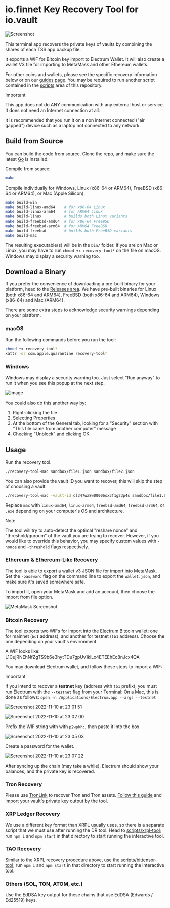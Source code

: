 # io.finnet Key Recovery Tool for io.vault
![Screenshot](https://github.com/user-attachments/assets/d1ab307a-6059-44d1-828a-be27d0fb9944)

This terminal app recovers the private keys of vaults by combining the shares of each TSS app backup file.

It exports a WIF for Bitcoin key import to Electrum Wallet. It will also create a wallet V3 file for importing to MetaMask and other Ethereum wallets.

For other coins and wallets, please see the specific recovery information below or on our [guides page](https://docs.iofinnet.com/docs/disaster-recovery).
You may be required to run another script contained in the [scripts](./scripts) area of this repository.

> [!IMPORTANT]
> This app does not do ANY communication with any external host or service. It does not need an Internet connection at all.
> 
> It is recommended that you run it on a non internet connected ("air gapped") device such as a laptop not connected to any network.

## Build from Source

You can build the code from source. Clone the repo, and make sure the latest [Go](http://go.dev) is installed.

Compile from source:
```bash
make
```

Compile individually for Windows, Linux (x86-64 or ARM64), FreeBSD (x86-64 or ARM64), or Mac (Apple Silicon):
```bash
make build-win
make build-linux-amd64    # for x86-64 Linux
make build-linux-arm64    # for ARM64 Linux
make build-linux          # builds both Linux variants
make build-freebsd-amd64  # for x86-64 FreeBSD
make build-freebsd-arm64  # for ARM64 FreeBSD
make build-freebsd        # builds both FreeBSD variants
make build-mac
```

The resulting executable(s) will be in the `bin/` folder. If you are on Mac or Linux, you may have to run `chmod +x recovery-tool*` on the file on macOS. Windows may display a security warning too.

## Download a Binary

If you prefer the convenience of downloading a pre-built binary for your platform, head to the [Releases area](https://github.com/IoFinnet/io-vault-disaster-recovery-cli/releases). We have pre-built binaries for Linux (both x86-64 and ARM64), FreeBSD (both x86-64 and ARM64), Windows (x86-64) and Mac (ARM64).

There are some extra steps to acknowledge security warnings depending on your platform.

### macOS

Run the following commands before you run the tool:
```bash
chmod +x recovery-tool*
xattr -dr com.apple.quarantine recovery-tool*
```

### Windows

Windows may display a security warning too. Just select "Run anyway" to run it when you see this popup at the next step.

![image](https://github.com/user-attachments/assets/cf010a48-6a2e-462e-99fc-bf916371356d)

You could also do this another way by:

1. Right-clicking the file
2. Selecting Properties
3. At the bottom of the General tab, looking for a "Security" section with "This file came from another computer" message
4. Checking "Unblock" and clicking OK

## Usage

Run the recovery tool.
``` bash
./recovery-tool-mac sandbox/file1.json sandbox/file2.json
```

You can also provide the vault ID you want to recover, this will skip the step of choosing a vault.
```bash
./recovery-tool-mac -vault-id cl347wz8w00006sx3f1g23p4s sandbox/file1.bin sandbox/file2.bin
```

Replace `mac` with `linux-amd64`, `linux-arm64`, `freebsd-amd64`, `freebsd-arm64`, or `.exe` depending on your computer's OS and architecture.

> [!NOTE]
> The tool will try to auto-detect the optimal "reshare nonce" and "threshold/quroum" of the vault you are trying to recover.
> However, if you would like to override this behavior, you may specify custom values with `-nonce` and `-threshold` flags respectively.

### Ethereum & Ethereum-Like Recovery

The tool is able to export a wallet v3 JSON file for import into MetaMask. Set the `-password` flag on the command line to export the `wallet.json`, and make sure it's saved somewhere safe.

To import it, open your MetaMask and add an account, then choose the import from file option.

![MetaMask Screenshot](https://github.com/IoFinnet/io-vault-disaster-recovery-cli/assets/1255926/c7be2913-5f63-4bec-b5ff-09c0559d05b3)

### Bitcoin Recovery

The tool exports two WIFs for import into the Electrum Bitcoin wallet: one for mainnet (`bc1` address), and another for testnet (`tb1` address).
Choose the one depending on your vault's environment.

A WIF looks like: L1CujRNEhNfZgTS9b6e3hytTDu7gpUv1kiLx4ETEEhEc8nJcx4QA

You may download Electrum wallet, and follow these steps to import a WIF:

> [!IMPORTANT]
> If you intend to recover a **testnet** key (address with `tb1` prefix), you must run Electrum with the `--testnet` flag from your Terminal:
> On a Mac, this is done as follows:
> `open -n /Applications/Electrum.app --args --testnet`

![Screenshot 2022-11-10 at 23 01 51](https://user-images.githubusercontent.com/1255926/201128017-98226fa6-4729-4581-b4a8-d612d7f37b81.png)

![Screenshot 2022-11-10 at 23 02 00](https://user-images.githubusercontent.com/1255926/201128076-712df60e-bb51-4274-bc26-3f925035bf45.png)

Prefix the WIF string with with `p2wpkh:`, then paste it into the box.

![Screenshot 2022-11-10 at 23 05 03](https://user-images.githubusercontent.com/1255926/201129826-03da8a86-aa1d-4615-a5d0-c31c49818629.png)

Create a password for the wallet.

![Screenshot 2022-11-10 at 23 07 22](https://user-images.githubusercontent.com/1255926/201131143-97039c52-3bff-4ada-9dfb-f8b176db580d.png)

After syncing up the chain (may take a while), Electrum should show your balances, and the private key is recovered.

### Tron Recovery

Please use [TronLink](https://www.tronlink.org) to recover Tron and Tron assets. [Follow this guide](https://support.tronlink.org/hc/en-us/articles/5982285631769-How-to-Import-Your-Account-in-TronLink-Wallet-Extension) and import your vault's private key output by the tool.

### XRP Ledger Recovery

We use a different key format than XRPL usually uses, so there is a separate script that we must use after running the DR tool. Head to [scripts/xrpl-tool](./scripts/xrpl-tool); run `npm i` and `npm start` in that directory to start running the interactive tool.

### TAO Recovery

Similar to the XRPL recovery procedure above, use the [scripts/bittensor-tool](./scripts/bittensor-tool); run `npm i` and `npm start` in that directory to start running the interactive tool.

### Others (SOL, TON, ATOM, etc.)

Use the EdDSA key output for these chains that use EdDSA (Edwards / Ed25519) keys.
